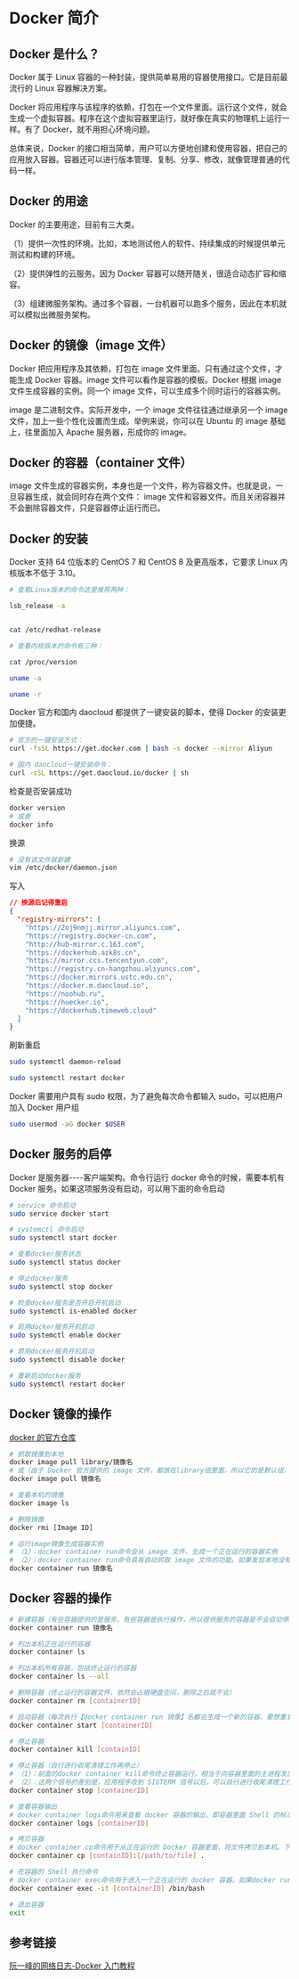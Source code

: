 # Docker 简介

## Docker 是什么？

Docker 属于 Linux 容器的一种封装，提供简单易用的容器使用接口。它是目前最流行的 Linux 容器解决方案。

Docker 将应用程序与该程序的依赖，打包在一个文件里面。运行这个文件，就会生成一个虚拟容器。程序在这个虚拟容器里运行，就好像在真实的物理机上运行一样。有了 Docker，就不用担心环境问题。

总体来说，Docker 的接口相当简单，用户可以方便地创建和使用容器，把自己的应用放入容器。容器还可以进行版本管理、复制、分享、修改，就像管理普通的代码一样。

## Docker 的用途

Docker 的主要用途，目前有三大类。

（1）提供一次性的环境。比如，本地测试他人的软件、持续集成的时候提供单元测试和构建的环境。

（2）提供弹性的云服务。因为 Docker 容器可以随开随关，很适合动态扩容和缩容。

（3）组建微服务架构。通过多个容器，一台机器可以跑多个服务，因此在本机就可以模拟出微服务架构。

## Docker 的镜像（image 文件）

Docker 把应用程序及其依赖，打包在 image 文件里面。只有通过这个文件，才能生成 Docker 容器。image 文件可以看作是容器的模板。Docker 根据 image 文件生成容器的实例。同一个 image 文件，可以生成多个同时运行的容器实例。

image 是二进制文件。实际开发中，一个 image 文件往往通过继承另一个 image 文件，加上一些个性化设置而生成。举例来说，你可以在 Ubuntu 的 image 基础上，往里面加入 Apache 服务器，形成你的 image。

## Docker 的容器（container 文件）

image 文件生成的容器实例，本身也是一个文件，称为容器文件。也就是说，一旦容器生成，就会同时存在两个文件： image 文件和容器文件。而且关闭容器并不会删除容器文件，只是容器停止运行而已。

## Docker 的安装

Docker 支持 64 位版本的 CentOS 7 和 CentOS 8 及更高版本，它要求 Linux 内核版本不低于 3.10。

```bash
# 查看Linux版本的命令这里推荐两种：

lsb_release -a


cat /etc/redhat-release
```

```bash
# 查看内核版本的命令有三种：

cat /proc/version

uname -a

uname -r
```

Docker 官方和国内 daocloud 都提供了一键安装的脚本，使得 Docker 的安装更加便捷。

```bash
# 官方的一键安装方式：
curl -fsSL https://get.docker.com | bash -s docker --mirror Aliyun

```

```bash
# 国内 daocloud一键安装命令：
curl -sSL https://get.daocloud.io/docker | sh
```

检查是否安装成功

```bash
docker version
# 或者
docker info
```

换源

```bash
# 没有该文件就新建
vim /etc/docker/daemon.json
```

写入

```json
// 换源后记得重启
{
  "registry-mirrors": [
    "https://2oj9nmjj.mirror.aliyuncs.com",
    "https://registry.docker-cn.com",
    "http://hub-mirror.c.163.com",
    "https://dockerhub.azk8s.cn",
    "https://mirror.ccs.tencentyun.com",
    "https://registry.cn-hangzhou.aliyuncs.com",
    "https://docker.mirrors.ustc.edu.cn",
    "https://docker.m.daocloud.io",
    "https://noohub.ru",
    "https://huecker.io",
    "https://dockerhub.timeweb.cloud"
  ]
}
```

刷新重启

```bash
sudo systemctl daemon-reload

sudo systemctl restart docker
```

Docker 需要用户具有 sudo 权限，为了避免每次命令都输入 sudo，可以把用户加入 Docker 用户组

```bash
sudo usermod -aG docker $USER
```

## Docker 服务的启停

Docker 是服务器----客户端架构。命令行运行 docker 命令的时候，需要本机有 Docker 服务。如果这项服务没有启动，可以用下面的命令启动

```bash
# service 命令启动
sudo service docker start

# systemctl 命令启动
sudo systemctl start docker

# 查看docker服务状态
sudo systemctl status docker

# 停止docker服务
sudo systemctl stop docker

# 检查docker服务是否开启开机启动
sudo systemctl is-enabled docker

# 启用docker服务开机启动
sudo systemctl enable docker

# 禁用docker服务开机启动
sudo systemctl disable docker

# 重新启动docker服务
sudo systemctl restart docker
```

## Docker 镜像的操作

[docker 的官方仓库](https://hub.docker.com/u/library)

```bash
# 抓取镜像到本地
docker image pull library/镜像名
# 或（由于 Docker 官方提供的 image 文件，都放在library组里面，所以它的是默认组，可以省略）
docker image pull 镜像名

# 查看本机的镜像
docker image ls

# 删除镜像
docker rmi [Image ID]

# 运行image镜像生成容器实例
# （1）：docker container run命令会从 image 文件，生成一个正在运行的容器实例
# （2）：docker container run命令具有自动抓取 image 文件的功能。如果发现本地没有指定的 image 文件，就会从仓库自动抓取。因此，前面的docker image pull命令并不是必需的步骤。
docker container run 镜像名
```

## Docker 容器的操作

```bash
# 新建容器（有些容器提供的是服务，有些容器是执行操作，所以提供服务的容器是不会自动停止的，一般需要手动停止，而执行操作的容器一般是执行完之后就自动停止）
docker container run 镜像名

# 列出本机正在运行的容器
docker container ls

# 列出本机所有容器，包括终止运行的容器
docker container ls --all

# 删除容器（终止运行的容器文件，依然会占据硬盘空间，删除之后就不会）
docker container rm [containerID]

# 启动容器（每次执行【docker container run 镜像】名都会生成一个新的容器，要想重复使用容器需要用下面命令）
docker container start [containerID]

# 停止容器
docker container kill [containID]

# 停止容器（自行进行收尾清理工作再停止）
# （1）：前面的docker container kill命令终止容器运行，相当于向容器里面的主进程发出 SIGKILL 信号。而docker container stop命令也是用来终止容器运行，相当于向容器里面的主进程发出 SIGTERM 信号，然后过一段时间再发出 SIGKILL 信号。
# （2）：这两个信号的差别是，应用程序收到 SIGTERM 信号以后，可以自行进行收尾清理工作，但也可以不理会这个信号。如果收到 SIGKILL 信号，就会强行立即终止，那些正在进行中的操作会全部丢失。
docker container stop [containerID]

# 查看容器输出
# docker container logs命令用来查看 docker 容器的输出，即容器里面 Shell 的标准输出。如果docker run命令运行容器的时候，没有使用-it参数，就要用这个命令查看输出。
docker container logs [containerID]

# 拷贝容器
# docker container cp命令用于从正在运行的 Docker 容器里面，将文件拷贝到本机。下面是拷贝到当前目录的写法。
docker container cp [containID]:[/path/to/file] .

# 在容器的 Shell 执行命令
# docker container exec命令用于进入一个正在运行的 docker 容器。如果docker run命令运行容器的时候，没有使用-it参数，就要用这个命令进入容器。一旦进入了容器，就可以在容器的 Shell 执行命令了。
docker container exec -it [containerID] /bin/bash

# 退出容器
exit
```

## 参考链接

[阮一峰的网络日志-Docker 入门教程](https://www.ruanyifeng.com/blog/2018/02/docker-tutorial.html)

